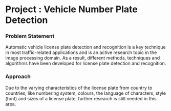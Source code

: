 # Project : Vehicle Number Plate Detection

### Problem Statement
Automatic vehicle license plate detection and recognition is a key technique in most
traffic-related applications and is an active research topic in the image processing domain.
As a result, different methods, techniques and algorithms have been developed for
license plate detection and recognition.

### Approach
Due to the varying characteristics of the license plate from country to countries,
like numbering system, colours, the language of characters, style (font) and sizes of a
license plate, further research is still needed in this area.
